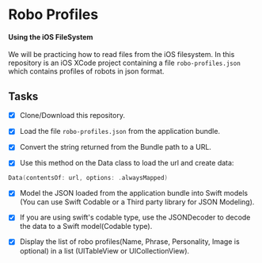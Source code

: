 # Robo Profiles
#### Using the iOS FileSystem

We will be practicing how to read files from the iOS filesystem. In this repository is an iOS XCode project containing a file ```robo-profiles.json``` which contains profiles of robots in json format.

## Tasks

- [x] Clone/Download this repository.

- [x] Load the file ```robo-profiles.json``` from the application bundle.

- [x] Convert the string returned from the Bundle path to a URL.

- [x] Use this method on the Data class to load the url and create data:

```swift
Data(contentsOf: url, options: .alwaysMapped)
```

- [x] Model the JSON loaded from the application bundle into Swift models (You can use Swift Codable or a Third party library for JSON Modeling).

- [x] If you are using swift's codable type, use the JSONDecoder to decode the data to a Swift model(Codable type).

- [x] Display the list of robo profiles(Name, Phrase, Personality, Image is optional) in a list (UITableView or UICollectionView).
